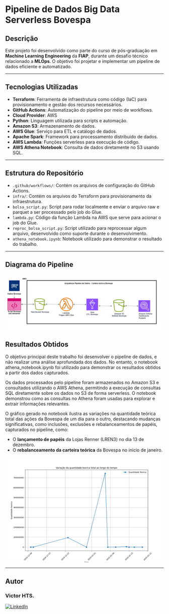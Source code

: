 # Pipeline de Dados Big Data Serverless Bovespa

## Descrição

Este projeto foi desenvolvido como parte do curso de pós-graduação em **Machine Learning Engineering** da **FIAP**, durante um desafio técnico relacionado a **MLOps**. O objetivo foi projetar e implementar um pipeline de dados eficiente e automatizado.

---

## Tecnologias Utilizadas

- **Terraform**: Ferramenta de infraestrutura como código (IaC) para provisionamento e gestão dos recursos necessários.
- **GitHub Actions**: Automatização do pipeline por meio de workflows.
- **Cloud Provider**: AWS
- **Python**: Linguagem utilizada para scripts e automação.
- **Amazon S3**: Armazenamento de dados.
- **AWS Glue**: Serviço para ETL e catálogo de dados.
- **Apache Spark**: Framework para processamento distribuído de dados.
- **AWS Lambda**: Funções serverless para execução de código.
- **AWS Athena Notebook**: Consulta de dados diretamente no S3 usando SQL.

---

## Estrutura do Repositório

- `.github/workflows/`: Contém os arquivos de configuração do GitHub Actions.
- `infra/`: Contém os arquivos do Terraform para provisionamento da infraestrutura.
- `bolsa_script.py`: Script para rodar localmente e enviar o arquivo raw e parquet a ser processado pelo job do Glue.
- `lambda.py`: Código da função Lambda na AWS que serve para acionar o job do Glue.
- `reproc_bolsa_script.py`: Script utilizado para reprocessar algum arquivo, desenvolvido como suporte durante o desenvolvimento.
- `athena_notebook.ipynb`: Notebook utilizado para demonstrar o resultado do trabalho.

---

## Diagrama do Pipeline


 ![Diagrama do Pipeline](/documents/tech_challenge_2_diagrama.png)
---

## Resultados Obtidos

O objetivo principal deste trabalho foi desenvolver o pipeline de dados, e não realizar uma análise aprofundada dos dados. No entanto, o notebook athena_notebook.ipynb foi utilizado para demonstrar os resultados obtidos a partir dos dados capturados.

Os dados processados pelo pipeline foram armazenados no Amazon S3 e consultados utilizando o AWS Athena, permitindo a execução de consultas SQL diretamente sobre os dados no S3 de forma serverless. O notebook demonstrou como as consultas no Athena foram usadas para explorar e extrair informações relevantes.

O gráfico gerado no notebook ilustra as variações na quantidade teórica total das ações da Bovespa de um dia para o outro, destacando mudanças significativas, como inclusões, exclusões e rebalanceamentos de papéis, capturados no pipeline, como:

- O **lançamento de papéis** da Lojas Renner (LREN3) no dia 13 de dezembro.
- O **rebalanceamento da carteira teórica** da Bovespa no inicio de janeiro.

 ![Diagrama do Pipeline](/documents/notebook_plot.png)

---

## Autor

### Victor HTS.
[![LinkedIn](https://img.shields.io/badge/LinkedIn-Perfil-blue?style=flat&logo=linkedin)](https://www.linkedin.com/in/victor-hugo-teles-de-santana-359ba260/)

